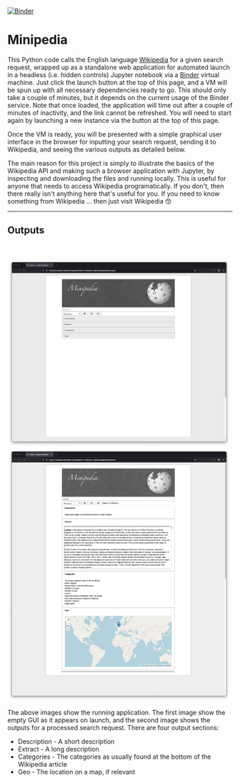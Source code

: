 [![Binder](https://mybinder.org/badge_logo.svg)](https://mybinder.org/v2/gh/Reikyo/Minipedia/master?urlpath=%2Fapps%2Findex.ipynb)

# Minipedia

This Python code calls the English language [Wikipedia](https://en.wikipedia.org) for a given search request, wrapped up as a standalone web application for automated launch in a headless (i.e. hidden controls) Jupyter notebook via a [Binder](https://mybinder.org) virtual machine. Just click the launch button at the top of this page, and a VM will be spun up with all necessary dependencies ready to go. This should only take a couple of minutes, but it depends on the current usage of the Binder service. Note that once loaded, the application will time out after a couple of minutes of inactivity, and the link cannot be refreshed. You will need to start again by launching a new instance via the button at the top of this page.

Once the VM is ready, you will be presented with a simple graphical user interface in the browser for inputting your search request, sending it to Wikipedia, and seeing the various outputs as detailed below.

The main reason for this project is simply to illustrate the basics of the Wikipedia API and making such a browser application with Jupyter, by inspecting and downloading the files and running locally. This is useful for anyone that needs to access Wikipedia programatically. If you don't, then there really isn't anything here that's useful for you. If you need to know something from Wikipedia ... then just visit Wikipedia :kissing_smiling_eyes:

---

## Outputs

<br/><br/>
<img src="images/Minipedia_Demo_1.png" alt="Level 1" width="500"/><br/>
<img src="images/Minipedia_Demo_2.png" alt="Level 2" width="500"/>

The above images show the running application. The first image show the empty GUI as it appears on launch, and the second image shows the outputs for a processed search request. There are four output sections:

- Description - A short description
- Extract - A long description
- Categories - The categories as usually found at the bottom of the Wikipedia article
- Geo - The location on a map, if relevant
